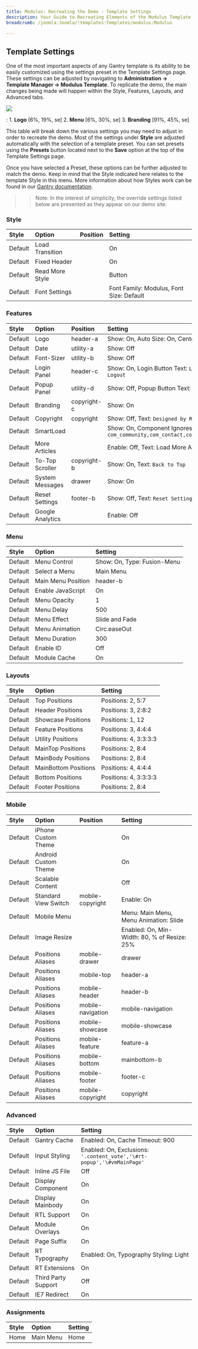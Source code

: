```yaml
---
title: Modulus: Recreating the Demo - Template Settings
description: Your Guide to Recreating Elements of the Modulus Template for Joomla
breadcrumb: /joomla:Joomla/!templates:Templates/modulus:Modulus

---
```


Template Settings
-----
One of the most important aspects of any Gantry template is its ability to be easily customized using the settings preset in the Template Settings page. These settings can be adjusted by navigating to **Administration -> Template Manager -> Modulus Template**. To replicate the demo, the main changes being made will happen within the Style, Features, Layouts, and Advanced tabs. 

![][modulus2]

:   1. **Logo** [6%, 19%, se]
    2. **Menu** [6%, 30%, se]
    3. **Branding** [91%, 45%, se]

This table will break down the various settings you may need to adjust in order to recreate the demo. Most of the settings under **Style** are adjusted automatically with the selection of a template preset. You can set presets using the **Presets** button located next to the **Save** option at the top of the Template Settings page.

Once you have selected a Preset, these options can be further adjusted to match the demo. Keep in mind that the Style indicated here relates to the template Style in this menu. More information about how Styles work can be found in our [Gantry documentation][Style].

>> Note: In the interest of simplicity, the override settings listed below are presented as they appear on our demo site.

### Style

| Style   | Option          | Position | Setting                                  |  
| :------ | :-------------- | :------- | :--------------------------------------- |  
| Default | Load Transition |          | On                                       |  
| Default | Fixed Header    |          | On                                       |  
| Default | Read More Style |          | Button                                   |  
| Default | Font Settings   |          | Font Family: Modulus, Font Size: Default |  

### Features

| Style   | Option           | Position    | Setting                                                                                 |  
| :------ | :--------------- | :---------- | :-------------------------------------------------------------------------------------- |  
| Default | Logo             | header-a    | Show: On, Auto Size: On, Centered: On                                                   |  
| Default | Date             | utility-a   | Show: Off                                                                               |  
| Default | Font-Sizer       | utility-b   | Show: Off                                                                               |  
| Default | Login Panel      | header-c    | Show: On, Login Button Text: `Login`, Logout Button Text: `Logout`                      |  
| Default | Popup Panel      | utility-d   | Show: Off, Popup Button Text: `Popup Module`                                            |  
| Default | Branding         | copyright-c | Show: On                                                                                |  
| Default | Copyright        | copyright   | Show: Off, Text: `Designed by RocketTheme`                                              |  
| Default | SmartLoad        |             | Show: On, Component Ignores: `com_community,com_contact,com_k2,com_tienda,com_weblinks` |  
| Default | More Articles    |             | Enable: Off, Text: Load More Articles, Hide Pagination: On                              |  
| Default | To-Top Scroller  | copyright-b | Show: On, Text: `Back to Top`                                                           |  
| Default | System Messages  | drawer      | Show: On                                                                                |  
| Default | Reset Settings   | footer-b    | Show: Off, Text: `Reset Settings`                                                       |  
| Default | Google Analytics |             | Enable: Off                                                                             |  

### Menu

| Style   | Option             | Setting                     |  
| :------ | :----------------- | :-------------------------- |  
| Default | Menu Control       | Show: On, Type: Fusion-Menu |  
| Default | Select a Menu      | Main Menu                   |  
| Default | Main Menu Position | header-b                    |  
| Default | Enable JavaScript  | On                          |  
| Default | Menu Opacity       | 1                           |  
| Default | Menu Delay         | 500                         |
| Default | Menu Effect        | Slide and Fade              |  
| Default | Menu Animation     | Circ.easeOut                |  
| Default | Menu Duration      | 300                         |
| Default | Enable ID          | Off                         |  
| Default | Module Cache       | On                          |  

### Layouts

| Style   | Option               | Setting               |  
| :------ | :------------------- | :-------------------- |  
| Default | Top Positions        | Positions: 2, 5:7     |  
| Default | Header Positions     | Positions: 3, 2:8:2   |  
| Default | Showcase Positions   | Positions: 1, 12      |  
| Default | Feature Positions    | Positions: 3, 4:4:4   |  
| Default | Utility Positions    | Positions: 4, 3:3:3:3 |  
| Default | MainTop Positions    | Positions: 2, 8:4     |  
| Default | MainBody Positions   | Positions: 2, 8:4     |  
| Default | MainBottom Positions | Positions: 4, 4:4:4   |  
| Default | Bottom Positions     | Positions: 4, 3:3:3:3 |  
| Default | Footer Positions     | Positions: 2, 8:4     |  

### Mobile

| Style   | Option               | Position          | Setting                                      |  
| :------ | :------------------- | :---------------- | :------------------------------------------- |  
| Default | iPhone Custom Theme  |                   | On                                           |  
| Default | Android Custom Theme |                   | On                                           |  
| Default | Scalable Content     |                   | Off                                          |  
| Default | Standard View Switch | mobile-copyright  | Enable: On                                   |  
| Default | Mobile Menu          |                   | Menu: Main Menu, Menu Animation: Slide       |  
| Default | Image Resize         |                   | Enabled: On, Min-Width: 80, % of Resize: 25% |  
| Default | Positions Aliases    | mobile-drawer     | drawer                                       |  
| Default | Positions Aliases    | mobile-top        | header-a                                     |  
| Default | Positions Aliases    | mobile-header     | header-b                                     |  
| Default | Positions Aliases    | mobile-navigation | mobile-navigation                            |  
| Default | Positions Aliases    | mobile-showcase   | mobile-showcase                              |  
| Default | Positions Aliases    | mobile-feature    | feature-a                                    |  
| Default | Positions Aliases    | mobile-bottom     | mainbottom-b                                 |  
| Default | Positions Aliases    | mobile-footer     | footer-c                                     |  
| Default | Positions Aliases    | mobile-copyright  | copyright                                    |  

### Advanced

| Style   | Option              | Setting                                                                |  
| :------ | :------------------ | :--------------------------------------------------------------------- |  
| Default | Gantry Cache        | Enabled: On, Cache Timeout: 900                                        |  
| Default | Input Styling       | Enabled: On, Exclusions: `'.content_vote','\#rt-popup','\#vmMainPage'` |  
| Default | Inline JS File      | Off                                                                    |  
| Default | Display Component   | On                                                                     |  
| Default | Display Mainbody    | On                                                                     |  
| Default | RTL Support         | On                                                                     |  
| Default | Module Overlays     | On                                                                     |  
| Default | Page Suffix         | On                                                                     |  
| Default | RT Typography       | Enabled: On, Typography Styling: Light                                 |  
| Default | RT Extensions       | On                                                                     |  
| Default | Third Party Support | Off                                                                    |  
| Default | IE7 Redirect        | On                                                                     |  

### Assignments

| Style | Option    | Setting |  
| :---- | :-------- | :------ |  
| Home  | Main Menu | Home    |  

[demo25]: assets/modulus.jpg
[menu]: ../../start/menu.md
[Style]: http://docs.gantry.org/gantry4/configure
[modulus2]: assets/modulus2.jpeg